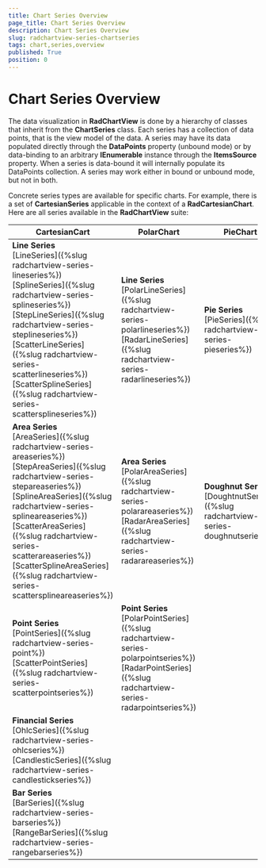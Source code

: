 ```yaml
---
title: Chart Series Overview
page_title: Chart Series Overview
description: Chart Series Overview
slug: radchartview-series-chartseries
tags: chart,series,overview
published: True
position: 0
---
```


# Chart Series Overview

The data visualization in __RadChartView__ is done by a hierarchy of classes that inherit from the __ChartSeries__ class. Each series has a collection of data points, that is the view model of the data. A series may have its data populated directly through the __DataPoints__ property (unbound mode) or by data-binding to an arbitrary __IEnumerable__ instance through the __ItemsSource__ property. When a series is data-bound it will internally populate its DataPoints collection. A series may work either in bound or unbound mode, but not in both.

Concrete series types are available for specific charts. For example, there is a set of __CartesianSeries__ applicable in the context of a __RadCartesianChart__. Here are all series available in the __RadChartView__ suite:
        
|CartesianCart|PolarChart|PieChart|
|-------------|----------|--------|
|**Line Series**<br/>[LineSeries]({%slug radchartview-series-lineseries%})<br/>[SplineSeries]({%slug radchartview-series-splineseries%})<br/>[StepLineSeries]({%slug radchartview-series-steplineseries%})<br/>[ScatterLineSeries]({%slug radchartview-series-scatterlineseries%})<br/>[ScatterSplineSeries]({%slug radchartview-series-scattersplineseries%})|**Line Series**<br/>[PolarLineSeries]({%slug radchartview-series-polarlineseries%})<br/>[RadarLineSeries]({%slug radchartview-series-radarlineseries%})|**Pie Series**<br/>[PieSeries]({%slug radchartview-series-pieseries%})|
|**Area Series**<br/>[AreaSeries]({%slug radchartview-series-areaseries%})<br/>[StepAreaSeries]({%slug radchartview-series-stepareaseries%})<br/>[SplineAreaSeries]({%slug radchartview-series-splineareaseries%})<br/>[ScatterAreaSeries]({%slug radchartview-series-scatterareaseries%})<br/>[ScatterSplineAreaSeries]({%slug radchartview-series-scattersplineareaseries%})|**Area Series**<br/>[PolarAreaSeries]({%slug radchartview-series-polarareaseries%})<br/>[RadarAreaSeries]({%slug radchartview-series-radarareaseries%})|**Doughnut Series**<br/>[DoughtnutSeries]({%slug radchartview-series-doughnutseries%})|
|**Point Series**<br/>[PointSeries]({%slug radchartview-series-point%})<br/>[ScatterPointSeries]({%slug radchartview-series-scatterpointseries%})|**Point Series**<br/>[PolarPointSeries]({%slug radchartview-series-polarpointseries%})<br/>[RadarPointSeries]({%slug radchartview-series-radarpointseries%})|
|**Financial Series**<br/>[OhlcSeries]({%slug radchartview-series-ohlcseries%})<br/>[CandlesticSeries]({%slug radchartview-series-candlestickseries%})|
|**Bar Series**<br/>[BarSeries]({%slug radchartview-series-barseries%})<br/>[RangeBarSeries]({%slug radchartview-series-rangebarseries%})|